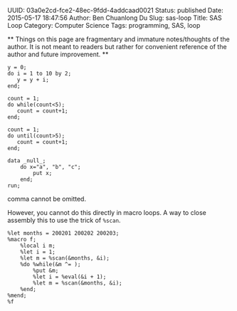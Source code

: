 UUID: 03a0e2cd-fce2-48ec-9fdd-4addcaad0021
Status: published
Date: 2015-05-17 18:47:56
Author: Ben Chuanlong Du
Slug: sas-loop
Title: SAS Loop
Category: Computer Science
Tags: programming, SAS, loop

**
Things on this page are
fragmentary and immature notes/thoughts of the author.
It is not meant to readers
but rather for convenient reference of the author and future improvement.
**

```SAS
y = 0;
do i = 1 to 10 by 2;
   y = y + i;
end;

count = 1;
do while(count<5);
   count = count+1;
end;

count = 1;
do until(count>5);
   count = count+1;
end;
```

```SAS
data _null_;
    do x="a", "b", "c";
        put x;
    end;
run;
```

comma cannot be omitted.


However, 
you cannot do this directly in macro loops.
A way to close assembly this to use the trick of `%scan`.

```SAS
%let months = 200201 200202 200203;
%macro f;
	%local i m;
	%let i = 1;
	%let m = %scan(&months, &i);
	%do %while(&m ^= );
		%put &m;
		%let i = %eval(&i + 1);
		%let m = %scan(&months, &i);
	%end;
%mend;
%f
```
